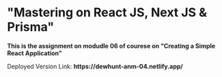 <h1>"Mastering on React JS, Next JS & Prisma"</h1>

<p><b>This is the assignment on modudle 06 of courese on "Creating a Simple React Application"</b></p>
<p>Deployed Version Link: <b>https://dewhunt-anm-04.netlify.app/</b></p>
